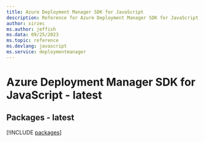 ```yaml
---
title: Azure Deployment Manager SDK for JavaScript
description: Reference for Azure Deployment Manager SDK for JavaScript
author: xirzec
ms.author: jeffish
ms.data: 09/25/2023
ms.topic: reference
ms.devlang: javascript
ms.service: deploymentmanager
---
```

# Azure Deployment Manager SDK for JavaScript - latest
## Packages - latest
[!INCLUDE [packages](deployment-manager-index.md)]